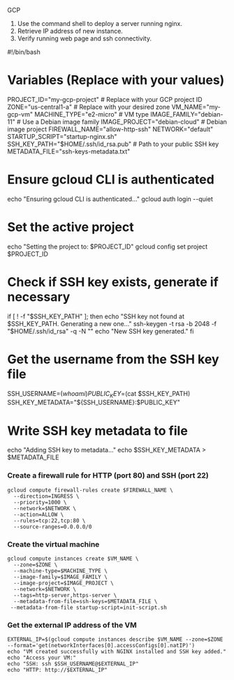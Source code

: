 GCP												
1.	Use the command shell to deploy a server running nginx.
2.	Retrieve IP address of new instance.
3.	Verify running web page and ssh connectivity.

#!/bin/bash

# Variables (Replace with your values)
PROJECT_ID="my-gcp-project"  # Replace with your GCP project ID
ZONE="us-central1-a"  # Replace with your desired zone
VM_NAME="my-gcp-vm"
MACHINE_TYPE="e2-micro"  # VM type
IMAGE_FAMILY="debian-11"  # Use a Debian image family
IMAGE_PROJECT="debian-cloud"  # Debian image project
FIREWALL_NAME="allow-http-ssh"
NETWORK="default"
STARTUP_SCRIPT="startup-nginx.sh"
SSH_KEY_PATH="$HOME/.ssh/id_rsa.pub"  # Path to your public SSH key
METADATA_FILE="ssh-keys-metadata.txt"

# Ensure gcloud CLI is authenticated
echo "Ensuring gcloud CLI is authenticated..."
gcloud auth login --quiet

# Set the active project
echo "Setting the project to: $PROJECT_ID"
gcloud config set project $PROJECT_ID

# Check if SSH key exists, generate if necessary
if [ ! -f "$SSH_KEY_PATH" ]; then
  echo "SSH key not found at $SSH_KEY_PATH. Generating a new one..."
  ssh-keygen -t rsa -b 2048 -f "$HOME/.ssh/id_rsa" -q -N ""
  echo "New SSH key generated."
fi

# Get the username from the SSH key file
SSH_USERNAME=$(whoami)
PUBLIC_KEY=$(cat $SSH_KEY_PATH)
SSH_KEY_METADATA="${SSH_USERNAME}:$PUBLIC_KEY"

# Write SSH key metadata to file
echo "Adding SSH key to metadata..."
echo $SSH_KEY_METADATA > $METADATA_FILE

### Create a firewall rule for HTTP (port 80) and SSH (port 22)
```
gcloud compute firewall-rules create $FIREWALL_NAME \
  --direction=INGRESS \
  --priority=1000 \
  --network=$NETWORK \
  --action=ALLOW \
  --rules=tcp:22,tcp:80 \
  --source-ranges=0.0.0.0/0
```
### Create the virtual machine
```
gcloud compute instances create $VM_NAME \
  --zone=$ZONE \
  --machine-type=$MACHINE_TYPE \
  --image-family=$IMAGE_FAMILY \
  --image-project=$IMAGE_PROJECT \
  --network=$NETWORK \
  --tags=http-server,https-server \
  --metadata-from-file=ssh-keys=$METADATA_FILE \
 --metadata-from-file startup-script=init-script.sh
```
### Get the external IP address of the VM
```
EXTERNAL_IP=$(gcloud compute instances describe $VM_NAME --zone=$ZONE --format='get(networkInterfaces[0].accessConfigs[0].natIP)')
echo "VM created successfully with NGINX installed and SSH key added."
echo "Access your VM:"
echo "SSH: ssh $SSH_USERNAME@$EXTERNAL_IP"
echo "HTTP: http://$EXTERNAL_IP"
```

